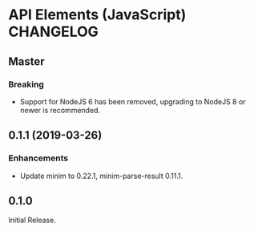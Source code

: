 # API Elements (JavaScript) CHANGELOG

## Master

### Breaking

- Support for NodeJS 6 has been removed, upgrading to NodeJS 8 or newer is
  recommended.

## 0.1.1 (2019-03-26)

### Enhancements

- Update minim to 0.22.1, minim-parse-result 0.11.1.

## 0.1.0

Initial Release.
